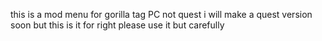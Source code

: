 this is a mod menu for gorilla tag PC not quest 
i will make a quest version soon but this is it for right 
please use it but carefully
